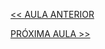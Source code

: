 [<< AULA ANTERIOR](https://github.com/pvreboucas/integracao-continua-ci/blob/aula-02/aulas/1-O%20que%20s%C3%A3o%20branching%20models.md)


[PRÓXIMA AULA >>](https://github.com/pvreboucas/integracao-continua-ci/blob/aula-02/aulas/5-Branch%20by%20abstraction.md)
